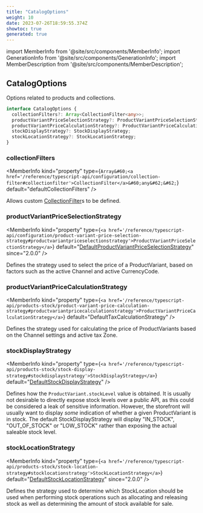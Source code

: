 ```yaml
---
title: "CatalogOptions"
weight: 10
date: 2023-07-26T18:59:55.374Z
showtoc: true
generated: true
---
```

<!-- This file was generated from the Vendure source. Do not modify. Instead, re-run the "docs:build" script -->
import MemberInfo from '@site/src/components/MemberInfo';
import GenerationInfo from '@site/src/components/GenerationInfo';
import MemberDescription from '@site/src/components/MemberDescription';


## CatalogOptions

<GenerationInfo sourceFile="packages/core/src/config/vendure-config.ts" sourceLine="652" packageName="@vendure/core" />

Options related to products and collections.

```ts title="Signature"
interface CatalogOptions {
  collectionFilters?: Array<CollectionFilter<any>>;
  productVariantPriceSelectionStrategy?: ProductVariantPriceSelectionStrategy;
  productVariantPriceCalculationStrategy?: ProductVariantPriceCalculationStrategy;
  stockDisplayStrategy?: StockDisplayStrategy;
  stockLocationStrategy?: StockLocationStrategy;
}
```

<div className="members-wrapper">

### collectionFilters

<MemberInfo kind="property" type={`Array&#60;<a href='/reference/typescript-api/configuration/collection-filter#collectionfilter'>CollectionFilter</a>&#60;any&#62;&#62;`} default="defaultCollectionFilters"   />

Allows custom <a href='/reference/typescript-api/configuration/collection-filter#collectionfilter'>CollectionFilter</a>s to be defined.
### productVariantPriceSelectionStrategy

<MemberInfo kind="property" type={`<a href='/reference/typescript-api/configuration/product-variant-price-selection-strategy#productvariantpriceselectionstrategy'>ProductVariantPriceSelectionStrategy</a>`} default="<a href='/reference/typescript-api/configuration/product-variant-price-selection-strategy#defaultproductvariantpriceselectionstrategy'>DefaultProductVariantPriceSelectionStrategy</a>"  since="2.0.0"  />

Defines the strategy used to select the price of a ProductVariant, based on factors
such as the active Channel and active CurrencyCode.
### productVariantPriceCalculationStrategy

<MemberInfo kind="property" type={`<a href='/reference/typescript-api/products-stock/product-variant-price-calculation-strategy#productvariantpricecalculationstrategy'>ProductVariantPriceCalculationStrategy</a>`} default="DefaultTaxCalculationStrategy"   />

Defines the strategy used for calculating the price of ProductVariants based
on the Channel settings and active tax Zone.
### stockDisplayStrategy

<MemberInfo kind="property" type={`<a href='/reference/typescript-api/products-stock/stock-display-strategy#stockdisplaystrategy'>StockDisplayStrategy</a>`} default="<a href='/reference/typescript-api/products-stock/default-stock-display-strategy#defaultstockdisplaystrategy'>DefaultStockDisplayStrategy</a>"   />

Defines how the `ProductVariant.stockLevel` value is obtained. It is usually not desirable
to directly expose stock levels over a public API, as this could be considered a leak of
sensitive information. However, the storefront will usually want to display _some_ indication
of whether a given ProductVariant is in stock. The default StockDisplayStrategy will
display "IN_STOCK", "OUT_OF_STOCK" or "LOW_STOCK" rather than exposing the actual saleable
stock level.
### stockLocationStrategy

<MemberInfo kind="property" type={`<a href='/reference/typescript-api/products-stock/stock-location-strategy#stocklocationstrategy'>StockLocationStrategy</a>`} default="<a href='/reference/typescript-api/products-stock/default-stock-location-strategy#defaultstocklocationstrategy'>DefaultStockLocationStrategy</a>"  since="2.0.0"  />

Defines the strategy used to determine which StockLocation should be used when performing
stock operations such as allocating and releasing stock as well as determining the
amount of stock available for sale.


</div>
